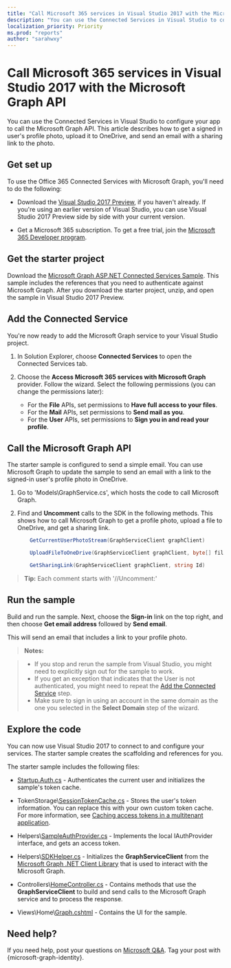 ```yaml
---
title: "Call Microsoft 365 services in Visual Studio 2017 with the Microsoft Graph API"
description: "You can use the Connected Services in Visual Studio to configure your app to call the Microsoft Graph API. This article describes how to get a signed in user's profile photo, upload it to OneDrive, and send an email with a sharing link to the photo."
localization_priority: Priority
ms.prod: "reports"
author: "sarahwxy"
---
```


# Call Microsoft 365 services in Visual Studio 2017 with the Microsoft Graph API

You can use the Connected Services in Visual Studio to configure your app to call the Microsoft Graph API. This article describes how to get a signed in user's profile photo, upload it to OneDrive, and send an email with a sharing link to the photo.

## Get set up

To use the Office 365 Connected Services with Microsoft Graph, you'll need to do the following:

- Download the [Visual Studio 2017 Preview](https://www.visualstudio.com/vs/preview/), if you haven't already. If you're using an earlier version of Visual Studio, you can use Visual Studio 2017 Preview side by side with your current version.

- Get a Microsoft 365 subscription. To get a free trial, join the [Microsoft 365 Developer program](https://developer.microsoft.com/microsoft-365/dev-program).

## Get the starter project

Download the [Microsoft Graph ASP.NET Connected Services Sample](https://github.com/microsoftgraph/aspnet-connect-sample/archive/Office365connectedservice.zip). This sample includes the references that you need to authenticate against Microsoft Graph. After you download the starter project, unzip, and open the sample in Visual Studio 2017 Preview.

## Add the Connected Service

You're now ready to add the Microsoft Graph service to your Visual Studio project. 

1. In Solution Explorer, choose **Connected Services** to open the Connected Services tab. 

2. Choose the **Access Microsoft 365 services with Microsoft Graph** provider. Follow the wizard. Select the following permissions (you can change the permissions later):

    - For the **File** APIs, set permissions to **Have full access to your files**.
    - For the **Mail** APIs, set permissions to **Send mail as you**.
    - For the **User** APIs, set permissions to **Sign you in and read your profile**.

## Call the Microsoft Graph API

The starter sample is configured to send a simple email. You can use Microsoft Graph to update the sample to send an email with a link to the signed-in user's profile photo in OneDrive.

1. Go to 'Models\GraphService.cs', which hosts the code to call Microsoft Graph.

2. Find and **Uncomment** calls to the SDK in the following methods. This shows how to call Microsoft Graph to get a profile photo, upload a file to OneDrive, and get a sharing link.

    ```csharp
        GetCurrentUserPhotoStream(GraphServiceClient graphClient)
    ```
    
    ```csharp
        UploadFileToOneDrive(GraphServiceClient graphClient, byte[] file)
    ```

    ```csharp
        GetSharingLink(GraphServiceClient graphClient, string Id)
    ```
 
> **Tip:** Each comment starts with '//Uncomment:'
 

## Run the sample
Build and run the sample. Next, choose the **Sign-in** link on the top right, and then choose **Get email address** followed by **Send email**.

This will send an email that includes a link to your profile photo.

>**Notes:**

>- If you stop and rerun the sample from Visual Studio, you might need to explicitly sign out for the sample to work.
>- If you get an exception that indicates that the User is not authenticated, you might need to repeat the [Add the Connected Service](#add-the-connected-service) step.
>- Make sure to sign in using an account in the same domain as the one you selected in the **Select Domain** step of the wizard.

## Explore the code

You can now use Visual Studio 2017 to connect to and configure your services. The starter sample creates the scaffolding and references for you.  

The starter sample includes the following files:

- [Startup.Auth.cs](https://github.com/microsoftgraph/aspnet-connect-sample/tree/Office365connectedservice/Microsoft%20Graph%20SDK%20ASPNET%20Sample/Microsoft%20Graph%20SDK%20ASPNET%20Sample/App_Start/Startup.Auth.cs) - Authenticates the current user and initializes the sample's token cache.

- TokenStorage\\[SessionTokenCache.cs](https://github.com/microsoftgraph/aspnet-connect-sample/tree/Office365connectedservice/Microsoft%20Graph%20SDK%20ASPNET%20Sample/Microsoft%20Graph%20SDK%20ASPNET%20Sample/TokenStorage/SessionTokenCache.cs) - Stores the user's token information. You can replace this with your own custom token cache. For more information, see [Caching access tokens in a multitenant application](/azure/architecture/multitenant-identity/token-cache).

- Helpers\\[SampleAuthProvider.cs](https://github.com/microsoftgraph/aspnet-connect-sample/tree/Office365connectedservice/Microsoft%20Graph%20SDK%20ASPNET%20Sample/Microsoft%20Graph%20SDK%20ASPNET%20Sample/Helpers/SampleAuthProvider.cs) - Implements the local IAuthProvider interface, and gets an access token. 

- Helpers\\[SDKHelper.cs](https://github.com/microsoftgraph/aspnet-connect-sample/tree/Office365connectedservice/Microsoft%20Graph%20SDK%20ASPNET%20Sample/Microsoft%20Graph%20SDK%20ASPNET%20Sample/Helpers/SDKHelper.cs) - Initializes the **GraphServiceClient** from the [Microsoft Graph .NET Client Library](https://github.com/microsoftgraph/msgraph-sdk-dotnet) that is used to interact with the Microsoft Graph.

- Controllers\\[HomeController.cs](https://github.com/microsoftgraph/aspnet-connect-sample/tree/Office365connectedservice/Microsoft%20Graph%20SDK%20ASPNET%20Sample/Microsoft%20Graph%20SDK%20ASPNET%20Sample/Controllers/HomeController.cs) - Contains methods that use the **GraphServiceClient** to build and send calls to the Microsoft Graph service and to process the response.

- Views\\Home\\[Graph.cshtml](https://github.com/microsoftgraph/aspnet-connect-sample/tree/Office365connectedservice/Microsoft%20Graph%20SDK%20ASPNET%20Sample/Microsoft%20Graph%20SDK%20ASPNET%20Sample/Views/Home/Graph.cshtml) - Contains the UI for the sample. 


## Need help?

If you need help, post your questions on [Microsoft Q&A](/answers/search.html?q=microsoft-graph-*&type=question). Tag your post with {microsoft-graph-identity}.